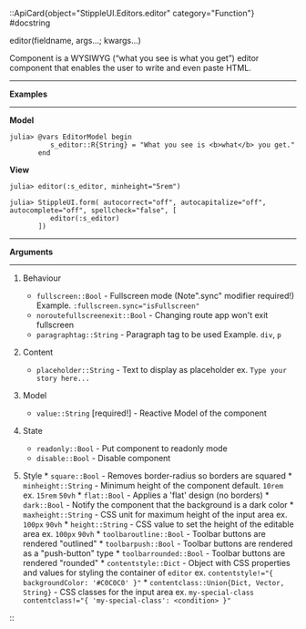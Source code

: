 

::ApiCard{object="StippleUI.Editors.editor" category="Function"}
#docstring


editor(fieldname, args...; kwargs...)

Component is a WYSIWYG (“what you see is what you get”) editor component that enables the user to write and even paste HTML.

---

**Examples**

---

**Model**

```julia-repl
julia> @vars EditorModel begin
          s_editor::R{String} = "What you see is <b>what</b> you get."
       end
```

**View**

```julia-repl
julia> editor(:s_editor, minheight="5rem")

julia> StippleUI.form( autocorrect="off", autocapitalize="off", autocomplete="off", spellcheck="false", [
          editor(:s_editor)
       ])
```

---

**Arguments**

---

1. Behaviour

      * `fullscreen::Bool` - Fullscreen mode (Note".sync" modifier required!) Example. `:fullscreen.sync="isFullscreen"`
      * `noroutefullscreenexit::Bool` - Changing route app won't exit fullscreen
      * `paragraphtag::String` - Paragraph tag to be used Example. `div`, `p`
2. Content

      * `placeholder::String` - Text to display as placeholder ex. `Type your story here...`
3. Model

      * `value::String` [required!] - Reactive Model of the component
4. State

      * `readonly::Bool` - Put component to readonly mode
      * `disable::Bool` - Disable component
5. Style     * `square::Bool` - Removes border-radius so borders are squared     * `minheight::String` - Minimum height of the component default. `10rem` ex. `15rem` `50vh`     * `flat::Bool` - Applies a 'flat' design (no borders)     * `dark::Bool` - Notify the component that the background is a dark color     * `maxheight::String` - CSS unit for maximum height of the input area ex. `100px` `90vh`     * `height::String` - CSS value to set the height of the editable area ex. `100px` `90vh`     * `toolbaroutline::Bool` - Toolbar buttons are rendered "outlined"     * `toolbarpush::Bool` - Toolbar buttons are rendered as a "push-button" type     * `toolbarrounded::Bool` - Toolbar buttons are rendered "rounded"     * `contentstyle::Dict` - Object with CSS properties and values for styling the container of `editor` ex. `contentstyle!="{ backgroundColor: '#C0C0C0' }"`     * `contentclass::Union{Dict, Vector, String}` - CSS classes for the input area ex. `my-special-class` `contentclass!="{ 'my-special-class': <condition> }"`

::

